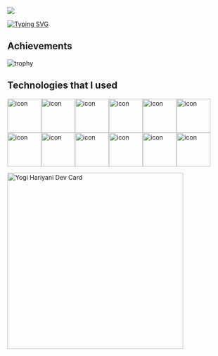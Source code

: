 ![](https://komarev.com/ghpvc/?username=Yobro7292&color=green&style=for-the-badge)

[![Typing SVG](https://readme-typing-svg.demolab.com?font=Comfortaa&weight=500&size=27&duration=2500&pause=700&color=F79807&center=true&width=466&height=65&lines=Hi%2C+I+am+Yogi+Hariyani;Working+as+a+Software+Engineer;Not+that+much+experienced;but+I+can+handle+any+situation)](https://git.io/typing-svg)


## Achievements
![trophy](https://github-profile-trophy.vercel.app/?username=Yobro7292)


## Technologies that I used
<div style="display: flex; align-items: flex-start;"><img src="https://techstack-generator.vercel.app/ts-icon.svg" alt="icon" width="77" height="77" /><img src="https://techstack-generator.vercel.app/react-icon.svg" alt="icon" width="77" height="77" /><img src="https://techstack-generator.vercel.app/redux-icon.svg" alt="icon" width="77" height="77" /><img src="https://techstack-generator.vercel.app/storybook-icon.svg" alt="icon" width="77" height="77" /><img src="https://techstack-generator.vercel.app/webpack-icon.svg" alt="icon" width="77" height="77" /><img src="https://techstack-generator.vercel.app/prettier-icon.svg" alt="icon" width="77" height="77" /></div><div style="display: flex; align-items: flex-start;"><img src="https://techstack-generator.vercel.app/jest-icon.svg" alt="icon" width="77" height="77" /><img src="https://techstack-generator.vercel.app/github-icon.svg" alt="icon" width="77" height="77" /><img src="https://techstack-generator.vercel.app/docker-icon.svg" alt="icon" width="77" height="77" /><img src="https://techstack-generator.vercel.app/kubernetes-icon.svg" alt="icon" width="77" height="77" /><img src="https://techstack-generator.vercel.app/nginx-icon.svg" alt="icon" width="77" height="77" /><img src="https://techstack-generator.vercel.app/mysql-icon.svg" alt="icon" width="77" height="77" /></div>




<a href="https://app.daily.dev/yogi_hariyani"><img src="https://api.daily.dev/devcards/650383d9e53e48119670b52235487cc3.png?r=mbn" width="400" alt="Yogi Hariyani Dev Card"/></a>
